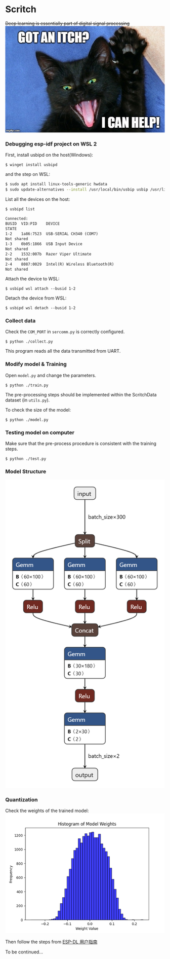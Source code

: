 # Scritch

~~Deep learning is essentially part of digital signal processing~~
![😻](./assets/2lanem.jpg)

### Debugging esp-idf project on WSL 2
First, install usbipd on the host(Windows):   
```pwsh
$ winget install usbipd
```

and the step on WSL:  
```sh
$ sudo apt install linux-tools-generic hwdata
$ sudo update-alternatives --install /usr/local/bin/usbip usbip /usr/lib/linux-tools/*-generic/usbip 20
```

List all the devices on the host:  
```pwsh
$ usbipd list
```

```
Connected:
BUSID  VID:PID    DEVICE                                                        STATE
1-2    1a86:7523  USB-SERIAL CH340 (COM7)                                       Not shared
1-3    0b05:1866  USB Input Device                                              Not shared
2-2    1532:007b  Razer Viper Ultimate                                          Not shared
2-4    8087:0029  Intel(R) Wireless Bluetooth(R)                                Not shared
```

Attach the device to WSL:
```pwsh
$ usbipd wsl attach --busid 1-2
```

Detach the device from WSL:
```pwsh
$ usbipd wsl detach --busid 1-2
```

### Collect data
Check the `COM_PORT` in `sercomm.py` is correctly configured.  
```pwsh
$ python ./collect.py 
```
This program reads all the data transmitted from UART.  

### Modify model & Training 
Open `model.py` and change the parameters.  

```pwsh
$ python ./train.py 
```
The pre-processing steps should be implemented within the ScritchData dataset (in `utils.py`).  

To check the size of the model:  
```pwsh
$ python ./model.py 
```

### Testing model on computer
Make sure that the pre-process procedure is consistent with the training steps.  
```pwsh
$ python ./test.py
```

### Model Structure
![Model structure](./assets/Scritch.onnx.png)

### Quantization
Check the weights of the trained model:  
![Histogram of trained model's weights](./assets/hist.png)

Then follow the steps from [ESP-DL 用户指南](https://docs.espressif.com/projects/esp-dl/zh_CN/latest/esp32/tutorials/deploying-models-through-tvm.html#)  

To be continued...  